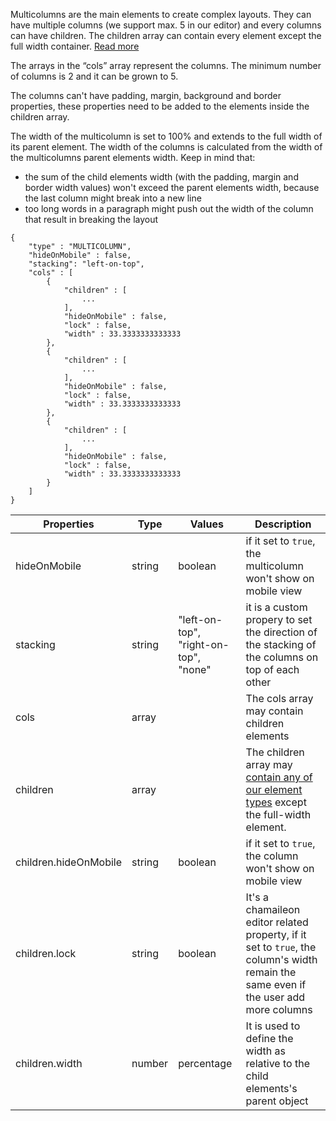 Multicolumns are the main elements to create complex layouts. They can have multiple columns (we support max. 5 in our editor) and every columns can have children. The children array can contain every element except the full width container. [Read more](//fullwidth_container/README.md)

The arrays in the “cols” array represent the columns. The minimum number of columns is 2 and it can be grown to 5.

The columns can't have padding, margin, background and border properties, these properties need to be added to the elements inside the children array. 

The width of the multicolumn is set to 100% and extends to the full width of its parent element. The width of the columns is calculated from the width of the multicolumns parent elements width.
Keep in mind that: 
 - the sum of the child elements width (with the padding, margin and border width values) won't exceed the parent elements width, because the last column might break into a new line
 - too long words in a paragraph might push out the width of the column that result in breaking the layout

```
{
	"type" : "MULTICOLUMN",
	"hideOnMobile" : false,
	"stacking": "left-on-top",
	"cols" : [ 
		{
			"children" : [ 
				...
			],
			"hideOnMobile" : false,
			"lock" : false,
			"width" : 33.3333333333333
		}, 
		{
			"children" : [ 
				...
			],
			"hideOnMobile" : false,
			"lock" : false,
			"width" : 33.3333333333333
		}, 
		{
			"children" : [ 
				...
			],
			"hideOnMobile" : false,
			"lock" : false,
			"width" : 33.3333333333333
		}
	]
}
```

| Properties | Type | Values | Description |
| --- | --- | --- | ---
| hideOnMobile | string  | boolean | if it set to `true`, the multicolumn won't show on mobile view |
| stacking | string | "left-on-top", "right-on-top", "none" | it is a custom propery to set the direction of the stacking of the columns on top of each other |
| cols | array | | The cols array may contain children elements |
children | array |  | The children array may [contain any of our element types](/elements) except the full-width element. |
| children.hideOnMobile | string  | boolean | if it set to `true`, the column won't show on mobile view |
children.lock | string | boolean | It's a chamaileon editor related property, if it set to `true`, the column's width remain the same even if the user add more columns
children.width | number | percentage | It is used to define the width as relative to the child elements's parent object